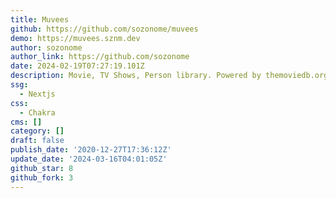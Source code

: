 ```yaml
---
title: Muvees
github: https://github.com/sozonome/muvees
demo: https://muvees.sznm.dev
author: sozonome
author_link: https://github.com/sozonome
date: 2024-02-19T07:27:19.101Z
description: Movie, TV Shows, Person library. Powered by themoviedb.org
ssg:
  - Nextjs
css:
  - Chakra
cms: []
category: []
draft: false
publish_date: '2020-12-27T17:36:12Z'
update_date: '2024-03-16T04:01:05Z'
github_star: 8
github_fork: 3
---
```

